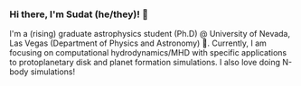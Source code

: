 ### Hi there, I'm Sudat (he/they)! 👋

I'm a (rising) graduate astrophysics student (Ph.D) @ University of Nevada, Las Vegas (Department of Physics and Astronomy) 🔭. Currently, I am focusing on computational hydrodynamics/MHD with specific applications to protoplanetary disk and planet formation simulations. I also love doing N-body simulations! 

<!--
**SudatKhan/SudatKhan** is a ✨ _special_ ✨ repository because its `README.md` (this file) appears on your GitHub profile.

Here are some ideas to get you started:

- 🔭 I’m currently working on ...
- 🌱 I’m currently learning ...
- 👯 I’m looking to collaborate on ...
- 🤔 I’m looking for help with ...
- 💬 Ask me about ...
- 📫 How to reach me: ...
- 😄 Pronouns: ...
- ⚡ Fun fact: ...
-->
